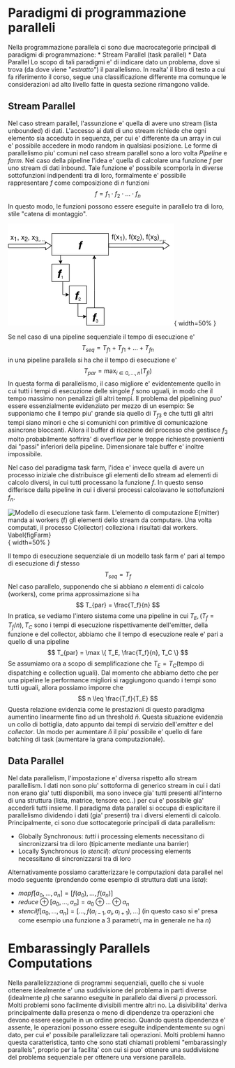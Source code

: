 # Paradigmi di programmazione paralleli
Nella programmazione parallela ci sono due macrocategorie principali di
paradigmi di programmazione:
    * Stream Parallel (task parallel)
    * Data Parallel
Lo scopo di tali paradigmi e' di indicare dato un problema, dove si trova (da
dove viene "*estratto*") il parallelismo.
In realta' il libro di testo a cui fa riferimento il corso, segue una
classificazione differente ma comunque le considerazioni ad alto livello fatte
in questa sezione rimangono valide.

## Stream Parallel
Nel caso stream parallel, l'assunzione e' quella di avere uno stream (lista
unbounded) di dati. L'accesso ai dati di uno stream richiede che ogni elemento
sia acceduto in sequenza, per cui e' differente da un array in cui e' possibile
accedere in modo random in qualsiasi posizione. Le forme di parallelismo piu'
comuni nel caso stream parallel sono a loro volta *Pipeline* e *farm*.
Nel caso della pipeline l'idea e' quella di calcolare una funzione $f$ per uno
stream di dati inbound. Tale funzione e' possibile scomporla in diverse
sottofunzioni indipendenti tra di loro, formalmente e' possibile rappresentare
$f$ come composizione di $n$ funzioni
$$
f = f_1 \cdot f_2 \cdot \dots \cdot f_n
$$
In questo modo, le funzioni possono essere eseguite in parallelo tra di loro,
stile "catena di montaggio".

![Modello di esecuzione a pipeline\label{figPipeline}](img/4.1_pipeline.png){
width=50% }

Se nel caso di una pipeline sequenziale il tempo di esecuzione e' 
$$
T_{seq} = T_{f1} + T_{f1} + \dots + T_{fn}
$$
in una pipeline parallela si ha che il tempo di esecuzione e'
$$
T_{par} = \max_{i \in 0, \dots, n}(T_{fi})
$$
In questa forma di parallelismo, il caso migliore e' evidentemente quello in cui
tutti i tempi di esecuzione delle singole $f$ sono uguali, in modo che il tempo
massimo non penalizzi gli altri tempi.
Il problema del pipelining puo' essere essenzialmente evidenziato per mezzo di
un esempio: Se supponiamo che il tempo piu' grande sia quello di $T_{f3}$ e che
tutti gli altri tempi siano minori e che si comunichi con primitive di
comunicazione asincrone bloccanti. Allora il buffer di ricezione del processo
che gestisce $f_3$ molto probabilmente soffrira' di overflow per le troppe
richieste provenienti dai "passi" inferiori della pipeline. Dimensionare tale
buffer e' inoltre impossibile.

Nel caso del paradigma task farm, l'idea e' invece quella di avere un processo
iniziale che distribuisce gli elementi dello stream ad elementi di calcolo
diversi, in cui tutti processano la funzione $f$. In questo senso differisce
dalla pipeline in cui i diversi processi calcolavano le sottofunzioni $f_n$.

![Modello di esecuzione task farm. L'elemento di computazione E(mitter) manda ai
workers ($f$) gli elementi dello stream da computare. Una volta computati, il
processo C(ollector) colleziona i risultati dai workers.
\label{figFarm}](img/4.2_taskfarm.png){ width=50% }

Il tempo di esecuzione sequenziale di un modello task farm e' pari al tempo di
esecuzione di $f$ stesso
$$
T_{seq} = T_f
$$
Nel caso parallelo, supponendo che si abbiano $n$ elementi di calcolo (workers),
come prima approssimazione si ha
$$
T_{par} = \frac{T_f}{n}
$$
In pratica, se vediamo l'intero sistema come una pipeline in cui $T_E, (T_f =
T_f/n), T_C$ sono i tempi di esecuzione rispettivamente dell'emitter, della
funzione e del collector, abbiamo che il tempo di esecuzione reale e' pari a
quello di una pipeline
$$
T_{par} = \max \{ T_E, \frac{T_f}{n}, T_C \}
$$
Se assumiamo ora a scopo di semplificazione che $T_E = T_C$(tempo di dispatching
e collection uguali). Dal momento che abbiamo detto che per una pipeline le
performance migliori si raggiungono quando i tempi sono tutti uguali, allora
possiamo imporre che
$$
n \leq \frac{T_f}{T_E}
$$
Questa relazione evidenzia come le prestazioni di questo paradigma aumentino
linearmente fino ad un threshold $\tilde{n}$. Questa situazione evidenzia un
collo di bottiglia, dato appunto dai tempi di servizio dell'*emitter* e del
*collector*. Un modo per aumentare $\tilde{n}$ il piu' possibile e' quello di
fare batching di task (aumentare la grana computazionale).

## Data Parallel
Nel data parallelism, l'impostazione e' diversa rispetto allo stream
parallellism. I dati non sono piu' sottoforma di generico stream in cui i dati
non erano gia' tutti disponibili, ma sono invece gia' tutti presenti all'interno
di una struttura (lista, matrice, tensore ecc..) per cui e' possibile gia'
accederli tutti insieme.
Il paradigma data parallel si occupa di esplicitare il parallelismo dividendo i
dati (gia' presenti) tra i diversi elementi di calcolo.
Principalmente, ci sono due sottocategorie principali di data parallelism:
* Globally Synchronous: *tutti* i processing elements necessitano di
  sincronizzarsi tra di loro (tipicamente mediante una barrier)
* Locally Synchronous (o *stencil*): *alcuni* processing elements necessitano di
  sincronizzarsi tra di loro

Alternativamente possiamo caratterizzare le computazioni data parallel nel modo
seguente (prendendo come esempio di struttura dati una *lista*):
* $map f [a_0, \dots, a_n] = [f(a_0), \dots, f(a_n)]$ 
* $reduce \oplus [a_0, \dots, a_n] = a_0 \oplus \dots \oplus a_n$ 
* $stencil f [a_0, \dots, a_n] = [ \dots, f(a_{i-1}, a_i, a_{i+1}), \dots]$ (in
  questo caso si e' presa come esempio una funzione a $3$ parametri, ma in
  generale ne ha $n$)

# Embarassingly Parallels Computations
Nella parallelizzazione di programmi sequenziali, quello che si vuole ottenere
idealmente e' una suddivisione del problema in parti diverse (idealmente $p$)
che saranno eseguite in parallelo dai diversi $p$ processori. Molti problemi
sono facilmente divisibili mentre altri no. La disivibilita' deriva
principalmente dalla presenza o meno di dipendenze tra operazioni che devono
essere eseguite in un ordine preciso. Quando questa dipendenza e' assente, le
operazioni possono essere eseguite indipendentemente su ogni dato, per cui e'
possibile parallelizzare tali operazioni.  Molti problemi hanno questa
caratteristica, tanto che sono stati chiamati problemi "embarassingly
parallels", proprio per la facilita' con cui si puo' ottenere una suddivisione
del problema sequenziale per ottenere una versione parallela.

